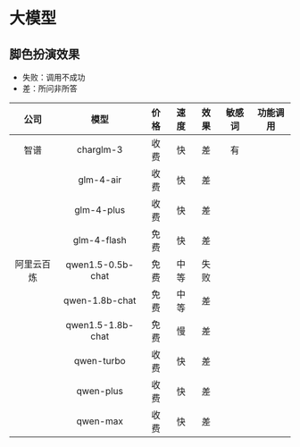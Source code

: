 # 大模型

## 脚色扮演效果

- 失败：调用不成功
- 差：所问非所答

|    公司    |       模型        | 价格 | 速度 | 效果 | 敏感词 | 功能调用 |
| :--------: | :---------------: | :--: | :--: | :--: | :----: | :------: |
|    智谱    |     charglm-3     | 收费 |  快  |  差  |   有   |          |
|            |     glm-4-air     | 收费 |  快  |  差  |        |          |
|            |    glm-4-plus     | 收费 |  快  |  差  |        |          |
|            |    glm-4-flash    | 免费 |  快  |  差  |        |          |
| 阿里云百炼 | qwen1.5-0.5b-chat | 免费 | 中等 | 失败 |        |          |
|            |  qwen-1.8b-chat   | 免费 | 中等 |  差  |        |          |
|            | qwen1.5-1.8b-chat | 免费 |  慢  |  差  |        |          |
|            |    qwen-turbo     | 收费 |  快  |  差  |        |          |
|            |     qwen-plus     | 收费 |  快  |  差  |        |          |
|            |     qwen-max      | 收费 |  快  |  差  |        |          |
